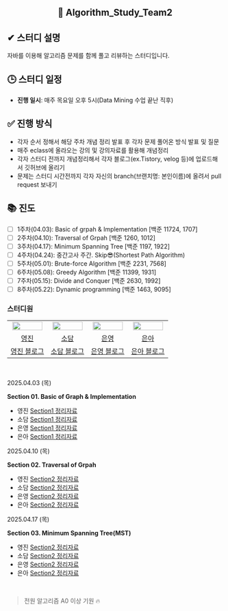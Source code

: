 <div align="center">
  
## 📘 Algorithm_Study_Team2

</div>

## ✔ 스터디 설명  
자바를 이용해 알고리즘 문제를 함께 풀고 리뷰하는 스터디입니다.  

## 🕒 스터디 일정  
- **진행 일시**: 매주 목요일 오후 5시(Data Mining 수업 끝난 직후)

## ✅ 진행 방식
- 각자 순서 정해서 해당 주차 개념 정리 발표 후 각자 문제 풀어온 방식 발표 및 질문
- 매주 eclass에 올라오는 강의 및 강의자료를 활용해 개념정리
- 각자 스터디 전까지 개념정리해서 각자 블로그(ex.Tistory, velog 등)에 업로드해서 깃허브에 올리기
- 문제는 스터디 시간전까지 각자 자신의 branch(브랜치명: 본인이름)에 올려서 pull request 보내기

## 📚 진도  
- [ ] 1주차(04.03): Basic of grpah & Implementation [백준 11724, 1707]
- [ ] 2주차(04.10): Traversal of Grpah [백준 1260, 1012]
- [ ] 3주차(04.17): Minimum Spanning Tree [백준 1197, 1922]
- [ ] 4주차(04.24): 중간고사 주간. Skip😎(Shortest Path Algorithm)
- [ ] 5주차(05.01): Brute-force Algorithm [백준 2231, 7568]
- [ ] 6주차(05.08): Greedy Algorithm [백준 11399, 1931]
- [ ] 7주차(05.15): Divide and Conquer [백준 2630, 1992]
- [ ] 8주차(05.22): Dynamic programming [백준 1463, 9095]

### 스터디원

<table align="center">
<tr align="center">
<td><img src="https://avatars.githubusercontent.com/u/156926628?v=4" style="width:95%;"></td>
<td><img src="https://avatars.githubusercontent.com/u/156926628?v=4" style="width:95%;"></td>
<td><img src="https://avatars.githubusercontent.com/u/156926628?v=4" style="width:95%; "></td>
<td><img src="https://avatars.githubusercontent.com/u/156926628?v=4" style="width:95%; "></td>
</tr>


<tr align="center">
<td><a href="https://github.com/J0725">영진</td>
<td><a href="https://github.com/sodam2z">소담</td>
<td><a href="https://github.com/eun5young">은영</td>
<td><a href="https://github.com/tprpt">은아</td>

</tr>


<tr align="center">
<td><a href="https://velog.io/@younjin_02/posts">영진 블로그</td>
<td><a href="https://velog.io/@sodam2z/posts">소담 블로그</td>
<td><a href="https://velog.io/@eun5young/posts">은영 블로그</td>
<td><a href="https://velog.io/@pinia124/posts">은아 블로그</td>
</tr>
</table>

<br>

2025.04.03 (목)

**Section 01. Basic of Graph & Implementation**

* 영진 <a href="https://velog.io/@younjin_02/Algorithm-04.-Basic-Graph-Implementation">Section1 정리자료</a>
* 소담 <a href="https://velog.io/@sodam2z/Algorithm-Basic-of-Graph">Section1 정리자료</a>
* 은영 <a href="https://velog.io/@eun5young/알고리즘-스터디-1">Section1 정리자료</a>
* 은아 <a href="https://velog.io/@pinia124/Algorithm-3.-Basic-of-graph">Section1 정리자료</a>

2025.04.10 (목)

**Section 02. Traversal of Grpah**

* 영진 <a href="https://velog.io/@younjin_02/Algorithm-05.-Traversal-of-Graph">Section2 정리자료</a>
* 소담 <a href="">Section2 정리자료</a>
* 은영 <a href="">Section2 정리자료</a>
* 은아 <a href="">Section2 정리자료</a>

2025.04.17 (목)

**Section 03. Minimum Spanning Tree(MST)**

* 영진 <a href="">Section2 정리자료</a>
* 소담 <a href="">Section2 정리자료</a>
* 은영 <a href="">Section2 정리자료</a>
* 은아 <a href="">Section2 정리자료</a>
<br>

> 전원 알고리즘 A0 이상 기원 🔥  
